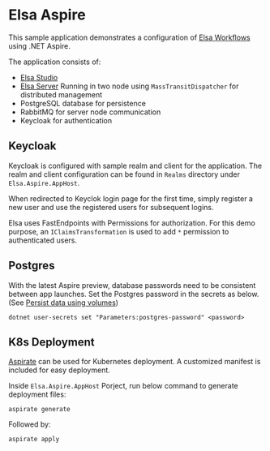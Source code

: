 # Elsa Aspire
This sample application demonstrates a configuration of [Elsa Workflows](https://v3.elsaworkflows.io/) using .NET Aspire.

The application consists of:

- [Elsa Studio](https://github.com/elsa-workflows/elsa-studio)
- [Elsa Server](https://github.com/elsa-workflows/elsa-core) Running in two node using `MassTransitDispatcher` for distributed management
- PostgreSQL database for persistence
- RabbitMQ for server node communication
- Keycloak for authentication

## Keycloak

Keycloak is configured with sample realm and client for the application. The realm and client configuration can be found in `Realms` directory under `Elsa.Aspire.AppHost`.

When redirected to Keyclok login page for the first time, simply register a new user and use the registered users for subsequent logins.

Elsa uses FastEndpoints with Permissions for authorization. For this demo purpose, an `IClaimsTransformation` is used to add `*` permission to authenticated users.

## Postgres

With the latest Aspire preview, database passwords need to be consistent between app launches. Set the Postgres password in the secrets as below.
(See [Persist data using volumes](https://learn.microsoft.com/en-us/dotnet/aspire/fundamentals/persist-data-volumes))
```
dotnet user-secrets set "Parameters:postgres-password" <password>
```

## K8s Deployment

[Aspirate](https://github.com/prom3theu5/aspirational-manifests) can be used for Kubernetes deployment. A customized manifest is included for easy deployment.

Inside `Elsa.Aspire.AppHost` Porject, run below command to generate deployment files:

```
aspirate generate
```
Followed by:
```
aspirate apply
```